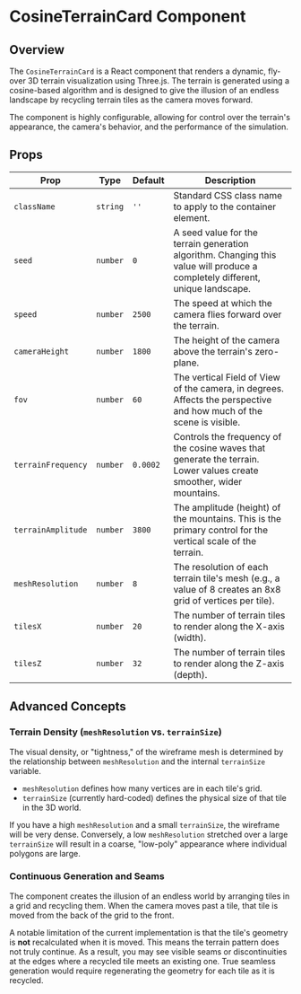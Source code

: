 # CosineTerrainCard Component

## Overview

The `CosineTerrainCard` is a React component that renders a dynamic, fly-over 3D terrain visualization using Three.js. The terrain is generated using a cosine-based algorithm and is designed to give the illusion of an endless landscape by recycling terrain tiles as the camera moves forward.

The component is highly configurable, allowing for control over the terrain's appearance, the camera's behavior, and the performance of the simulation.

## Props

| Prop               | Type     | Default    | Description                                                                                                                              |
| ------------------ | -------- | ---------- | ---------------------------------------------------------------------------------------------------------------------------------------- |
| `className`        | `string` | `''`       | Standard CSS class name to apply to the container element.                                                                               |
| `seed`             | `number` | `0`        | A seed value for the terrain generation algorithm. Changing this value will produce a completely different, unique landscape.              |
| `speed`            | `number` | `2500`     | The speed at which the camera flies forward over the terrain.                                                                            |
| `cameraHeight`     | `number` | `1800`     | The height of the camera above the terrain's zero-plane.                                                                                 |
| `fov`              | `number` | `60`       | The vertical Field of View of the camera, in degrees. Affects the perspective and how much of the scene is visible.                      |
| `terrainFrequency` | `number` | `0.0002`   | Controls the frequency of the cosine waves that generate the terrain. Lower values create smoother, wider mountains.                     |
| `terrainAmplitude` | `number` | `3800`     | The amplitude (height) of the mountains. This is the primary control for the vertical scale of the terrain.                              |
| `meshResolution`   | `number` | `8`        | The resolution of each terrain tile's mesh (e.g., a value of 8 creates an 8x8 grid of vertices per tile).                                 |
| `tilesX`           | `number` | `20`       | The number of terrain tiles to render along the X-axis (width).                                                                          |
| `tilesZ`           | `number` | `32`       | The number of terrain tiles to render along the Z-axis (depth).                                                                          |

## Advanced Concepts

### Terrain Density (`meshResolution` vs. `terrainSize`)

The visual density, or "tightness," of the wireframe mesh is determined by the relationship between `meshResolution` and the internal `terrainSize` variable.

-   `meshResolution` defines how many vertices are in each tile's grid.
-   `terrainSize` (currently hard-coded) defines the physical size of that tile in the 3D world.

If you have a high `meshResolution` and a small `terrainSize`, the wireframe will be very dense. Conversely, a low `meshResolution` stretched over a large `terrainSize` will result in a coarse, "low-poly" appearance where individual polygons are large.

### Continuous Generation and Seams

The component creates the illusion of an endless world by arranging tiles in a grid and recycling them. When the camera moves past a tile, that tile is moved from the back of the grid to the front.

A notable limitation of the current implementation is that the tile's geometry is **not** recalculated when it is moved. This means the terrain pattern does not truly continue. As a result, you may see visible seams or discontinuities at the edges where a recycled tile meets an existing one. True seamless generation would require regenerating the geometry for each tile as it is recycled.
